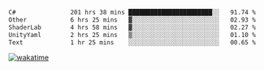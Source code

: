 <!--START_SECTION:waka-->

```txt
C#               201 hrs 38 mins ███████████████████████░░   91.74 %
Other            6 hrs 25 mins   ▓░░░░░░░░░░░░░░░░░░░░░░░░   02.93 %
ShaderLab        4 hrs 58 mins   ▓░░░░░░░░░░░░░░░░░░░░░░░░   02.27 %
UnityYaml        2 hrs 25 mins   ▒░░░░░░░░░░░░░░░░░░░░░░░░   01.10 %
Text             1 hr 25 mins    ░░░░░░░░░░░░░░░░░░░░░░░░░   00.65 %
```

<!--END_SECTION:waka-->
[![wakatime](https://wakatime.com/badge/user/6c2f442e-41b4-42e3-bc06-d5d8203ad1da.svg)](https://wakatime.com/@6c2f442e-41b4-42e3-bc06-d5d8203ad1da)

